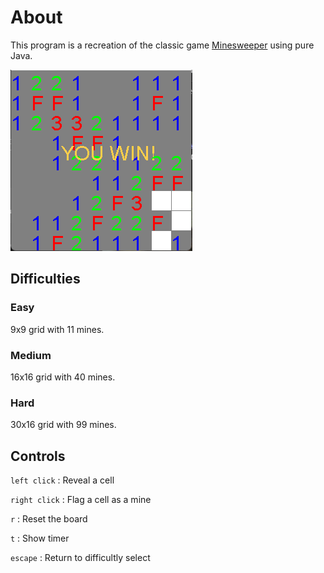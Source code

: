 # About

This program is a recreation of the classic game [Minesweeper](https://en.wikipedia.org/wiki/Minesweeper_(video_game)) using pure Java.

![Image of the program in a win state on easy](.images/minesweeper-win.png)

## Difficulties

### Easy

9x9 grid with 11 mines.

### Medium

16x16 grid with 40 mines.

### Hard

30x16 grid with 99 mines.

## Controls

`left click` : Reveal a cell

`right click` : Flag a cell as a mine

`r` : Reset the board

`t` : Show timer

`escape` : Return to difficultly select